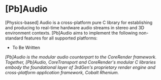 # [Pb]Audio

[Physics-based] Audio is a cross-platform pure C library for establishing and producing to real-time hardware audio streams in stereo and 3D environment contexts.  [Pb]Audio aims to implement the following non-standard features for all supported platforms:

* To Be Written

*[Pb]Audio is the modular audio counterpart to the CoreRender framework.  Together, [Pb]Audio, CoreTransport and CoreRender's modular C libraries embody the foundational layer of 3rdGen's proprietary render engine and cross-platform application framework, Cobalt Rhenium.* 

